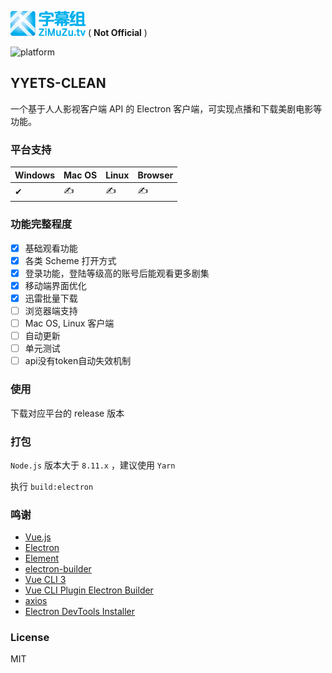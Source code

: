 [![YYETS-CLEAN](./logo.png)](https://wendux.github.io/dist/#/doc/flyio/readme)
( **Not Official** )

<!-- [![build status](https://travis-ci.org/)](https://travis-ci.org/) -->
<!-- [![coverage]()]() -->
<!-- [![size](https://img.shields.io/github/size/)]() -->
![platform](https://img.shields.io/badge/platform-Windows-blue.svg)

## YYETS-CLEAN

一个基于人人影视客户端 API 的 Electron 客户端，可实现点播和下载美剧电影等功能。

### 平台支持

| Windows | Mac OS | Linux | Browser | 
| - | - | - | - |
| ✔ | ✍ | ✍ | ✍ |

### 功能完整程度

- [x] 基础观看功能
- [x] 各类 Scheme 打开方式
- [x] 登录功能，登陆等级高的账号后能观看更多剧集
- [x] 移动端界面优化
- [x] 迅雷批量下载
- [ ] 浏览器端支持
- [ ] Mac OS, Linux 客户端
- [ ] 自动更新
- [ ] 单元测试
- [ ] api没有token自动失效机制

### 使用

下载对应平台的 release 版本

### 打包

`Node.js` 版本大于 `8.11.x` ，建议使用 `Yarn`

执行 `build:electron`

### 鸣谢

- [Vue.js](https://vuejs.org/)
- [Electron](https://electronjs.org/)
- [Element](https://element.eleme.io/)
- [electron-builder](https://www.electron.build/)
- [Vue CLI 3](https://cli.vuejs.org/)
- [Vue CLI Plugin Electron Builder](https://nklayman.github.io/vue-cli-plugin-electron-builder)
- [axios](https://github.com/axios/axios)
- [Electron DevTools Installer](https://github.com/MarshallOfSound/electron-devtools-installer)

### License

MIT